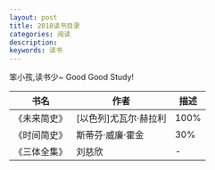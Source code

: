 ```yaml
---
layout: post
title: 2018读书目录
categories: 阅读
description: 
keywords: 读书
---
```


笨小孩,读书少~
Good Good Study!

书名|作者|描述
---|---|---
《未来简史》|[以色列]尤瓦尔·赫拉利 |100%
《时间简史》|斯蒂芬·威廉·霍金|30%
《三体全集》| 刘慈欣 |-

